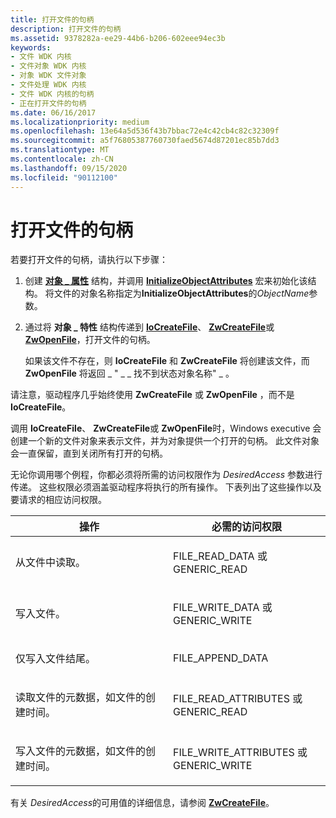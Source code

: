 ```yaml
---
title: 打开文件的句柄
description: 打开文件的句柄
ms.assetid: 9378282a-ee29-44b6-b206-602eee94ec3b
keywords:
- 文件 WDK 内核
- 文件对象 WDK 内核
- 对象 WDK 文件对象
- 文件处理 WDK 内核
- 文件 WDK 内核的句柄
- 正在打开文件的句柄
ms.date: 06/16/2017
ms.localizationpriority: medium
ms.openlocfilehash: 13e64a5d536f43b7bbac72e4c42cb4c82c32309f
ms.sourcegitcommit: a5f76805387760730faed5674d87201ec85b7dd3
ms.translationtype: MT
ms.contentlocale: zh-CN
ms.lasthandoff: 09/15/2020
ms.locfileid: "90112100"
---
```

# <a name="opening-a-handle-to-a-file"></a>打开文件的句柄





若要打开文件的句柄，请执行以下步骤：

1.  创建 [**对象 \_ 属性**](/windows/win32/api/ntdef/ns-ntdef-_object_attributes) 结构，并调用 [**InitializeObjectAttributes**](/windows/win32/api/ntdef/nf-ntdef-initializeobjectattributes) 宏来初始化该结构。 将文件的对象名称指定为**InitializeObjectAttributes**的*ObjectName*参数。

2.  通过将 **对象 \_ 特性** 结构传递到 [**IoCreateFile**](/windows-hardware/drivers/ddi/wdm/nf-wdm-iocreatefile)、 [**ZwCreateFile**](/windows-hardware/drivers/ddi/ntifs/nf-ntifs-ntcreatefile)或 [**ZwOpenFile**](/windows-hardware/drivers/ddi/ntifs/nf-ntifs-ntopenfile)，打开文件的句柄。

    如果该文件不存在，则 **IoCreateFile** 和 **ZwCreateFile** 将创建该文件，而 **ZwOpenFile** 将返回 \_ " \_ \_ 找不到状态对象名称" \_ 。

请注意，驱动程序几乎始终使用 **ZwCreateFile** 或 **ZwOpenFile** ，而不是 **IoCreateFile**。

调用 **IoCreateFile**、 **ZwCreateFile**或 **ZwOpenFile**时，Windows executive 会创建一个新的文件对象来表示文件，并为对象提供一个打开的句柄。 此文件对象会一直保留，直到关闭所有打开的句柄。

无论你调用哪个例程，你都必须将所需的访问权限作为 *DesiredAccess* 参数进行传递。 这些权限必须涵盖驱动程序将执行的所有操作。 下表列出了这些操作以及要请求的相应访问权限。

<table>
<colgroup>
<col width="50%" />
<col width="50%" />
</colgroup>
<thead>
<tr class="header">
<th>操作</th>
<th>必需的访问权限</th>
</tr>
</thead>
<tbody>
<tr class="odd">
<td><p>从文件中读取。</p></td>
<td><p>FILE_READ_DATA 或 GENERIC_READ</p></td>
</tr>
<tr class="even">
<td><p>写入文件。</p></td>
<td><p>FILE_WRITE_DATA 或 GENERIC_WRITE</p></td>
</tr>
<tr class="odd">
<td><p>仅写入文件结尾。</p></td>
<td><p>FILE_APPEND_DATA</p></td>
</tr>
<tr class="even">
<td><p>读取文件的元数据，如文件的创建时间。</p></td>
<td><p>FILE_READ_ATTRIBUTES 或 GENERIC_READ</p></td>
</tr>
<tr class="odd">
<td><p>写入文件的元数据，如文件的创建时间。</p></td>
<td><p>FILE_WRITE_ATTRIBUTES 或 GENERIC_WRITE</p></td>
</tr>
</tbody>
</table>

 

有关 *DesiredAccess*的可用值的详细信息，请参阅 [**ZwCreateFile**](/windows-hardware/drivers/ddi/ntifs/nf-ntifs-ntcreatefile)。

 

